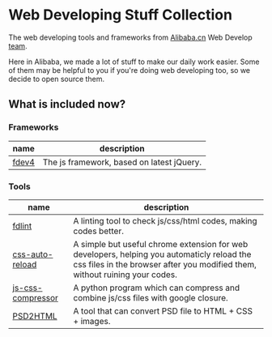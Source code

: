 # Web Developing Stuff Collection
The web developing tools and frameworks from [Alibaba.cn](http://alibaba.cn) Web Develop [team](http://www.fangdeng.org).

Here in Alibaba, we made a lot of stuff to make our daily work easier. Some of them may be helpful to you if you're doing web developing too, so we decide to open source them.

## What is included now?

### Frameworks

|name|description|
|----|----|
| [fdev4](https://github.com/swain/Fdev4) | The js framework, based on latest jQuery. |

### Tools

|name|description|
|----|----|
| [fdlint](https://github.com/qhwa/fdlint) | A linting tool to check js/css/html codes, making codes better. |
| [css-auto-reload](https://github.com/allenm/css-auto-reload) | A simple but useful chrome extension for web developers, helping you automaticly reload the css files in the browser after you modified them, without ruining your codes. |
| [js-css-compressor](https://github.com/allenm/js-css-compressor) | A python program which can compress and combine js/css files with google closure.|
| [PSD2HTML](https://github.com/wanxianjia/PSD2HTML) | A tool that can convert PSD file to HTML + CSS + images. |
